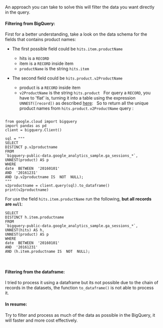 An approach you can take to solve this will filter the data you want directly in the query. 
 
#### Filtering from BigQuery:
First for a better understanding, take a look on the data schema for the fields that contains product names:
 
- The first possible field could be `hits.item.productName`
	- hits is a `RECORD`
    - item is a  `RECORD` inside item 
     - `productName` is the string `hits.item`
 
 - The second field could be  `hits.product.v2ProductName`
	 - product is a  `RECORD` inside item 
     - `v2ProductName` is the string `hits.product`
 
For query a `RECORD`, you have to 'flat' is, turning it into a table using the expression `UNNEST([record])`  as described [here](https://cloud.google.com/bigquery/docs/reference/standard-sql/arrays#flattening_arrays):
 
So to return all the unique product names from `hits.product.v2ProductName` query :
 
```
 
from google.cloud import bigquery
import pandas as pd
client = bigquery.Client()
 
sql = """
SELECT
DISTINCT p.v2productname
FROM
`bigquery-public-data.google_analytics_sample.ga_sessions_*`,
UNNEST(product) AS p
WHERE
date  BETWEEN  '20160101'
AND  '20161231'
AND (p.v2productname IS  NOT  NULL);
"""
v2productname = client.query(sql).to_dataframe()
print(v2productname)
```
For use the field `hits.item.productName` run the following, **but all records are `null`**:
 
```
SELECT
DISTINCT h.item.productname
FROM
`bigquery-public-data.google_analytics_sample.ga_sessions_*`,
UNNEST(hits) AS h,
UNNEST(product) AS p
WHERE
date  BETWEEN  '20160101'
AND  '20161231'
AND (h.item.productname IS  NOT  NULL);
```
 
 
 
 
 
#### Filtering from the dataframe: 
I tried to process it using a dataframe but its not possible due to the chain of records in the datasets, the function `to_dataframe()` is not able to process it. 
 
#### In resume:
Try to filter and process as much of the data as possible in the BigQuery, it will faster and more cost effectively.
